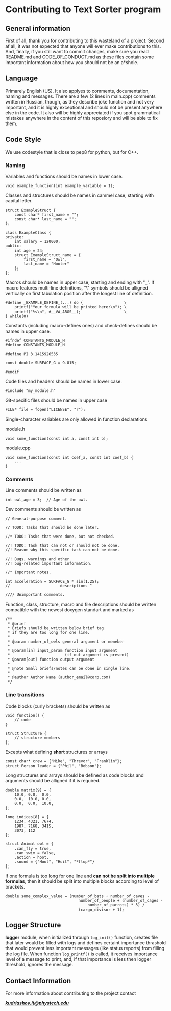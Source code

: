 # Contributing to Text Sorter program
## General information
First of all, thank you for contributing to this wasteland of a project. 
Second af all, it was not expected that anyone will ever make contributions to this. 
And, finally, if you still want to commit changes, make sure you read README.md and CODE_OF_CONDUCT.md 
as these files contain some important information about how you should not be an a*shole.
## Language
Primarely English (US). It also applyes to comments, documentation, naming and messages.
There are a few (2 lines in main.cpp) comments written in Russian, though, as they describe 
joke function and not very important, and it is highly exceptional and should not be present anywhere else in the code.
It also will be highly appreciated if you spot grammatical mistakes anywhere in the content of this reposiory and will be able to fix them.
## Code Style
We use codestyle that is close to pep8 for python, but for C++.

### Naming
Variables and functions should be names in lower case.
```
void example_function(int example_variable = 1);
```
Classes and structures should be names in cammel case, starting with capital letter.
```
struct ExampleStruct {
    const char* first_name = "";
    const char* last_name = "";
};

class ExampleClass {
private:
    int salary = 120000;
public:
    int age = 24;
    struct ExampleStruct name = {
        first_name = "Owl", 
        last_name = "Hooter"
    };
};
```
Macros should be names in upper case, starting and ending with "_". If macro features multi-line definitions, "\\" symbols should be alligned vertically on first tabulation position after the longest line of definition.
```
#define _EXAMPLE_DEFINE_(...) do {                  \
    printf("Your formula will be printed here:\n"); \
    printf("%s\n", #__VA_ARGS__);                   \
} while(0)
```
Constants (including macro-defines ones) and check-defines should be names in upper case.
```
#ifndef CONSTANTS_MODULE_H
#define CONSTANTS_MODULE_H

#define PI 3.1415926535

const double SURFACE_G = 9.815;

#endif
```
Code files and headers should be names in lower case.
```
#include "my_module.h"
```
Git-specific files should be names in upper case
```
FILE* file = fopen("LICENSE", "r");
```
Single-character variables are only allowed in function declarations

module.h
```
void some_function(const int a, const int b);
```
module.cpp
```
void some_function(const int coef_a, const int coef_b) {
    ...
}
```

### Comments
Line comments should be written as
```
int owl_age = 3;  // Age of the owl.
```
Dev comments should be written as
```
// General-purpose comment.

// TODO: Tasks that should be done later.

//* TODO: Tasks that were done, but not checked.

//! TODO: Task that can not or should not be done.
//! Reason why this specific task can not be done.

//! Bugs, warnings and other 
//! bug-related important information.

//* Important notes.

int acceleration = SURFACE_G * sin(1.25);
//                      descriptions ^

//// Unimportant comments.
```
Function, class, structure, macro and file descriptions should be written compatible with the newest doxygen standart and marked as
```
/**
 * @brief
 * Briefs should be written below brief tag
 * if they are too long for one line.
 *
 * @param number_of_owls general argument or memeber
 *
 * @param[in] input_param function input argument 
 *                        (if out argument is present)
 * @param[out] function output argument
 *
 * @note Small briefs/notes can be done in single line.
 *
 * @author Author Name (author_email@corp.com)
 */
```
### Line transitions
Code blocks (curly brackets) should be written as
```
void function() {
    // code
}

struct Structure {
    // structure members
};
```
Excepts what defining **short** structures or arrays
```
const char* crew = {"Mike", "Threvor", "Franklin"};
struct Person leader = {"Phil", "Bobson"};
```
Long structures and arrays should be defined as code blocks and arguments should be alligned if it is required.
```
double matrix[9] = {
    10.0, 0.0,  0.0,
    0.0,  10.0, 0.0,
    0.0,  0.0,  10.0,
};

long indices[8] = {
    1234, 4321, 7674,
    1987, 7168, 3415,
    3073, 112
};

struct Animal owl = {
    .can_fly = true,
    .can_swim = false,
    .action = hoot,
    .sound = {"Hoot", "Huit", "*flop*"}
};
```

If one formula is too long for one line and **can not be split into multiple formulas**, then it should be split into multiple blocks according to level of brackets.
```
double some_complex_value = (number_of_bats + number_of_caves -
                                number_of_people + (number_of_cages - 
                                    number_of_parrots) * 3) / 
                                (cargo_divisor + 1);
```

## Logger Structure
**logger** module, when initialized through ```log_init()``` function, creates file that later would be filled with logs and defines certaint importance thrashold that would prevent less important messages (like status reports) from filling the log file. When function ```log_printf()``` is called, it receives importance level of a message to print, and, if that importance is less then logger threshold, ignores the message.
## Contact Information
For more information about contributing to the project contact

***kudriashov.it@phystech.edu***